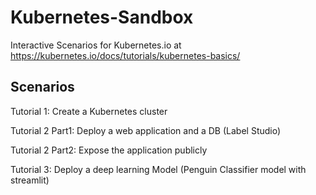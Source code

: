 # Kubernetes-Sandbox

Interactive Scenarios for Kubernetes.io at https://kubernetes.io/docs/tutorials/kubernetes-basics/

## Scenarios

Tutorial 1: Create a Kubernetes cluster

Tutorial 2 Part1: Deploy a web application and a DB (Label Studio)

Tutorial 2 Part2: Expose the application publicly

Tutorial 3: Deploy a deep learning Model (Penguin Classifier model with streamlit)
